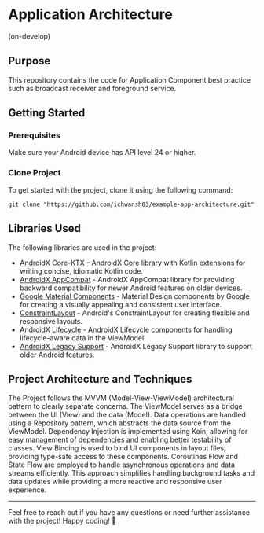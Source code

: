 # Application Architecture
(on-develop)

## Purpose

This repository contains the code for Application Component best practice such as broadcast receiver and foreground service.

## Getting Started

### Prerequisites

Make sure your Android device has API level 24 or higher.

### Clone Project

To get started with the project, clone it using the following command:

```
git clone "https://github.com/ichwansh03/example-app-architecture.git"
```

## Libraries Used

The following libraries are used in the project:
* [AndroidX Core-KTX](https://developer.android.com/kotlin/ktx) - AndroidX Core library with Kotlin extensions for writing concise, idiomatic Kotlin code.
* [AndroidX AppCompat](https://developer.android.com/jetpack/androidx/releases/appcompat) - AndroidX AppCompat library for providing backward compatibility for newer Android features on older devices.
* [Google Material Components](https://material.io/develop/android) - Material Design components by Google for creating a visually appealing and consistent user interface.
* [ConstraintLayout](https://developer.android.com/training/constraint-layout) - Android's ConstraintLayout for creating flexible and responsive layouts.
* [AndroidX Lifecycle](https://developer.android.com/jetpack/androidx/releases/lifecycle) - AndroidX Lifecycle components for handling lifecycle-aware data in the ViewModel.
* [AndroidX Legacy Support](https://developer.android.com/jetpack/androidx/releases/legacy) - AndroidX Legacy Support library to support older Android features.

## Project Architecture and Techniques

The Project follows the MVVM (Model-View-ViewModel) architectural pattern to clearly separate concerns. The ViewModel serves as a bridge between the UI (View) and the data (Model). Data operations are handled using a Repository pattern, which abstracts the data source from the ViewModel. Dependency Injection is implemented using Koin, allowing for easy management of dependencies and enabling better testability of classes. View Binding is used to bind UI components in layout files, providing type-safe access to these components. Coroutines Flow and State Flow are employed to handle asynchronous operations and data streams efficiently. This approach simplifies handling background tasks and data updates while providing a more reactive and responsive user experience.


---
Feel free to reach out if you have any questions or need further assistance with the project! Happy coding! 🚀
